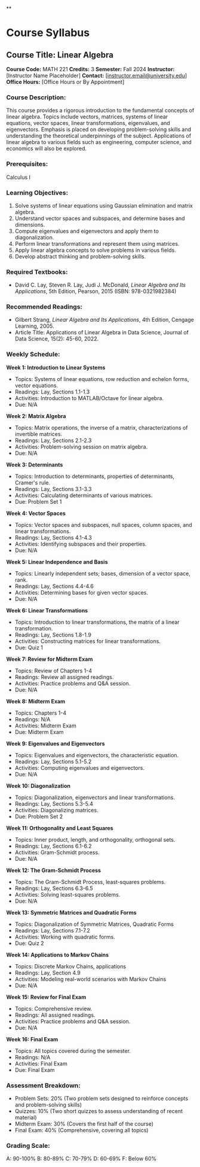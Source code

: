 **
# Course Syllabus
## Course Title: Linear Algebra
**Course Code:** MATH 221
**Credits:** 3
**Semester:** Fall 2024
**Instructor:** [Instructor Name Placeholder]
**Contact:** [instructor.email@university.edu]
**Office Hours:** [Office Hours or By Appointment]

### Course Description:
This course provides a rigorous introduction to the fundamental concepts of linear algebra. Topics include vectors, matrices, systems of linear equations, vector spaces, linear transformations, eigenvalues, and eigenvectors. Emphasis is placed on developing problem-solving skills and understanding the theoretical underpinnings of the subject. Applications of linear algebra to various fields such as engineering, computer science, and economics will also be explored.

### Prerequisites:
Calculus I

### Learning Objectives:
1.  Solve systems of linear equations using Gaussian elimination and matrix algebra.
2.  Understand vector spaces and subspaces, and determine bases and dimensions.
3.  Compute eigenvalues and eigenvectors and apply them to diagonalization.
4.  Perform linear transformations and represent them using matrices.
5.  Apply linear algebra concepts to solve problems in various fields.
6.  Develop abstract thinking and problem-solving skills.

### Required Textbooks:
- David C. Lay, Steven R. Lay, Judi J. McDonald, *Linear Algebra and Its Applications*, 5th Edition, Pearson, 2015 (ISBN: 978-0321982384)

### Recommended Readings:
- Gilbert Strang, *Linear Algebra and Its Applications*, 4th Edition, Cengage Learning, 2005.
- Article Title: Applications of Linear Algebra in Data Science, Journal of Data Science, 15(2): 45-60, 2022.

### Weekly Schedule:
**Week 1: Introduction to Linear Systems**
- Topics: Systems of linear equations, row reduction and echelon forms, vector equations.
- Readings: Lay, Sections 1.1-1.3
- Activities: Introduction to MATLAB/Octave for linear algebra.
- Due: N/A

**Week 2: Matrix Algebra**
- Topics: Matrix operations, the inverse of a matrix, characterizations of invertible matrices.
- Readings: Lay, Sections 2.1-2.3
- Activities: Problem-solving session on matrix algebra.
- Due: N/A

**Week 3: Determinants**
- Topics: Introduction to determinants, properties of determinants, Cramer's rule.
- Readings: Lay, Sections 3.1-3.3
- Activities: Calculating determinants of various matrices.
- Due: Problem Set 1

**Week 4: Vector Spaces**
- Topics: Vector spaces and subspaces, null spaces, column spaces, and linear transformations.
- Readings: Lay, Sections 4.1-4.3
- Activities: Identifying subspaces and their properties.
- Due: N/A

**Week 5: Linear Independence and Basis**
- Topics: Linearly independent sets; bases, dimension of a vector space, rank.
- Readings: Lay, Sections 4.4-4.6
- Activities: Determining bases for given vector spaces.
- Due: N/A

**Week 6: Linear Transformations**
- Topics: Introduction to linear transformations, the matrix of a linear transformation.
- Readings: Lay, Sections 1.8-1.9
- Activities: Constructing matrices for linear transformations.
- Due: Quiz 1

**Week 7: Review for Midterm Exam**
- Topics: Review of Chapters 1-4
- Readings: Review all assigned readings.
- Activities: Practice problems and Q&A session.
- Due: N/A

**Week 8: Midterm Exam**
- Topics: Chapters 1-4
- Readings: N/A
- Activities: Midterm Exam
- Due: Midterm Exam

**Week 9: Eigenvalues and Eigenvectors**
- Topics: Eigenvalues and eigenvectors, the characteristic equation.
- Readings: Lay, Sections 5.1-5.2
- Activities: Computing eigenvalues and eigenvectors.
- Due: N/A

**Week 10: Diagonalization**
- Topics: Diagonalization, eigenvectors and linear transformations.
- Readings: Lay, Sections 5.3-5.4
- Activities: Diagonalizing matrices.
- Due: Problem Set 2

**Week 11: Orthogonality and Least Squares**
- Topics: Inner product, length, and orthogonality, orthogonal sets.
- Readings: Lay, Sections 6.1-6.2
- Activities: Gram-Schmidt process.
- Due: N/A

**Week 12: The Gram-Schmidt Process**
- Topics: The Gram-Schmidt Process, least-squares problems.
- Readings: Lay, Sections 6.3-6.5
- Activities: Solving least-squares problems.
- Due: N/A

**Week 13: Symmetric Matrices and Quadratic Forms**
- Topics: Diagonalization of Symmetric Matrices, Quadratic Forms
- Readings: Lay, Sections 7.1-7.2
- Activities: Working with quadratic forms.
- Due: Quiz 2

**Week 14: Applications to Markov Chains**
- Topics: Discrete Markov Chains, applications
- Readings: Lay, Section 4.9
- Activities: Modeling real-world scenarios with Markov Chains
- Due: N/A

**Week 15: Review for Final Exam**
- Topics: Comprehensive review.
- Readings: All assigned readings.
- Activities: Practice problems and Q&A session.
- Due: N/A

**Week 16: Final Exam**
- Topics: All topics covered during the semester.
- Readings: N/A
- Activities: Final Exam
- Due: Final Exam

### Assessment Breakdown:
*   Problem Sets: 20% (Two problem sets designed to reinforce concepts and problem-solving skills)
*   Quizzes: 10% (Two short quizzes to assess understanding of recent material)
*   Midterm Exam: 30% (Covers the first half of the course)
*   Final Exam: 40% (Comprehensive, covering all topics)

### Grading Scale:
A: 90-100%
B: 80-89%
C: 70-79%
D: 60-69%
F: Below 60%
